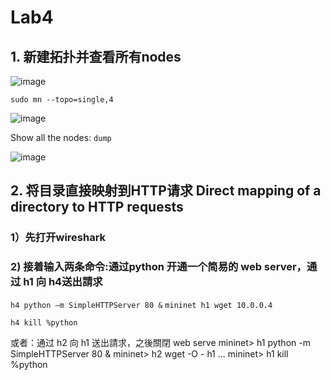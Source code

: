 
# Lab4

## 1. 新建拓扑并查看所有nodes
![image](https://user-images.githubusercontent.com/58734009/189399528-041742be-3a18-4e42-93c5-242e56c0f4ed.png)

```sudo mn --topo=single,4```

![image](https://user-images.githubusercontent.com/58734009/189399775-4d40e0b6-bef9-42a8-9900-e775b31507f3.png)

Show all the nodes: ```dump```

![image](https://user-images.githubusercontent.com/58734009/189400080-e8b035cd-af20-4a32-a55d-5c8de5e166e9.png)


## 2. 将目录直接映射到HTTP请求 Direct mapping of a directory to HTTP requests
### 1）先打开wireshark

### 2) 接着输入两条命令:通过python 开通一个简易的 web server，通过 h1 向 h4送出請求

```h4 python –m SimpleHTTPServer 80 &```
```mininet h1 wget 10.0.0.4```

```h4 kill %python```


或者：通过 h2 向 h1 送出請求，之後關閉 web serve
  mininet> h1 python -m SimpleHTTPServer 80 &
  mininet> h2 wget -O - h1
  ...
  mininet> h1 kill %python
